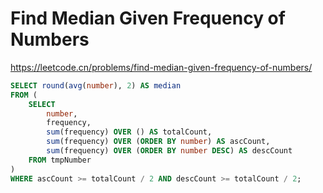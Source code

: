 # Find Median Given Frequency of Numbers

<https://leetcode.cn/problems/find-median-given-frequency-of-numbers/>

```sql
SELECT round(avg(number), 2) AS median
FROM (
    SELECT
        number,
        frequency,
        sum(frequency) OVER () AS totalCount,
        sum(frequency) OVER (ORDER BY number) AS ascCount,
        sum(frequency) OVER (ORDER BY number DESC) AS descCount
    FROM tmpNumber
)
WHERE ascCount >= totalCount / 2 AND descCount >= totalCount / 2;
```
